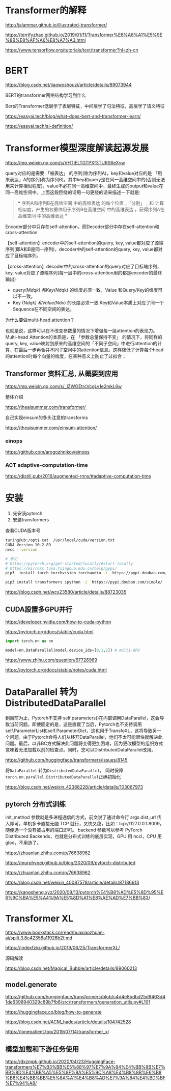 # Transformer的解释

http://jalammar.github.io/illustrated-transformer/

https://terrifyzhao.github.io/2019/01/11/Transformer%E6%A8%A1%E5%9E%8B%E8%AF%A6%E8%A7%A3.html

https://www.tensorflow.org/tutorials/text/transformer?hl=zh-cn

# BERT

https://blog.csdn.net/jiaowoshouzi/article/details/89073944

BERT的transformer网络结构学习到什么

Bert的Transformer低层学了表层特征，中间层学了句法特征，高层学了语义特征

https://easyai.tech/blog/what-does-bert-and-transformer-learn/

https://easyai.tech/ai-definition/


# Transformer模型深度解读起源发展

https://mp.weixin.qq.com/s/VHTiELTGTPXf3TURS6eXyw

query对应的是需要 「被表达」 的序列(称为序列A)，key和value对应的是 「用来表达」A的序列(称为序列B)。其中key和query是在同一高维空间中的(否则无法用来计算相似程度)，value不必在同一高维空间中，最终生成的output和value在同一高维空间中。上面这段巨绕的话用一句更绕的话来描述一下就是:

>❝
序列A和序列B在高维空间    中的高维表达  的每个位置 _「分别」 _ 和    计算相似度，产生的权重作用于序列B在高维空间  中的高维表达    ，获得序列A在高维空间  中的高维表达  ❞


Encoder部分中只存在self-attention，而Decoder部分中存在self-attention和cross-attention

【self-attention】encoder中的self-attention的query, key, value都对应了源端序列(即A和B是同一序列)，decoder中的self-attention的query, key, value都对应了目标端序列。

【cross-attention】decoder中的cross-attention的query对应了目标端序列，key, value对应了源端序列(每一层中的cross-attention用的都是encoder的最终输出)

- query(M*dqk)    和Key(N*dqk)      的维度必须一致，Value    和Query/Key的维度可以不一致。
- Key (N*dqk)   和Value(N*dv)    的长度必须一致.Key和Value本质上对应了同一个Sequence在不同空间的表达。


为什么要做multi-head attention？

也就是说，这样可以在不改变参数量的情况下增强每一层attention的表现力。 Multi-head Attention的本质是，在 「参数总量保持不变」 的情况下，将同样的query, key, value映射到原来的高维空间的「不同子空间」中进行attention的计算，在最后一步再合并不同子空间中的attention信息。这样降低了计算每个head的attention时每个向量的维度，在某种意义上防止了过拟合；

## <b>Transformer 资料汇总, 从概要到应用 </b>

https://mp.weixin.qq.com/s/_IZWOEtrcVcgLv1e2mkL6w

整体介绍

https://theaisummer.com/transformer/

自己实现einsum的多头注意的transforms

https://theaisummer.com/einsum-attention/

### einops

https://github.com/arogozhnikov/einops

### ACT adaptive-computation-time

https://distill.pub/2016/augmented-rnns/#adaptive-computation-time

# 安装

1. 先安装pytorch
2. 安装transformers

查看CUDA版本号
```sh
turing@ub:/opt$ cat  /usr/local/cuda/version.txt
CUDA Version 10.2.89
nvcc --version

# 参见
# https://pytorch.org/get-started/locally/#start-locally
# https://mirrors.tuna.tsinghua.edu.cn/help/pypi/
pip3  install torch torchvision torchaudio -i  https://pypi.douban.com/simple/

pip3 install transformers ipython -i  https://pypi.douban.com/simple/
```

https://blog.csdn.net/wcy23580/article/details/88723035



## CUDA設置多GPU并行

https://developer.nvidia.com/how-to-cuda-python

https://pytorch.org/docs/stable/cuda.html


```python
import torch.nn as nn

model=nn.DataParallel(model,device_ids=[0,1,2]) # multi-GPU
```

https://www.zhihu.com/question/67726969


https://pytorch.org/docs/stable/notes/cuda.html


# DataParallel 转为 DistributedDataParallel

到目前为止，Pytorch不支持 self.parameters()在内部调用DataParallel，这会导致当前问题。即使固定的是，这是直截了当后，Pytorch也不支持调用 self.ParameterList和self.ParameterDict，这也用于TransfoXL，这将导致另一个问题。由于Pytorch会将人们从移开DataParallel，他们不太可能很快就解决此问题。最后，以非BC方式解决此问题将变得更加困难，因为更改模型的组织方式意味着无法加载以前的检查点。同时，您可以DistributedDataParallel改用。

https://github.com/huggingface/transformers/issues/8145


将`DataParallel` 转为`DistributedDataParallel`， 同时保障`torch.nn.parallel.DistributedDataParallel`正确初始化


https://blog.csdn.net/weixin_42388228/article/details/103067973

## pytorch 分布式训练

init_method 参数就是多进程通信的方式，前文说了通过命令行 args.dist_url 传入即可，单机多卡直接无脑 TCP 就行，又快又稳，比如：tcp://127.0.0.1:8009，随便选一个没有被占用的端口即可。
backend 参数可以参考 PyTorch Distributed Backends，也就是分布式训练的底层实现，GPU 用 nccl，CPU 用 gloo，不用选了。

https://zhuanlan.zhihu.com/p/76638962

https://murphypei.github.io/blog/2020/09/pytorch-distributed

https://zhuanlan.zhihu.com/p/76638962


https://blog.csdn.net/weixin_40087578/article/details/87186613

https://kangsheng.xyz/2020/08/13/pytorch%E4%B8%AD%E5%8D%95%E6%9C%BA%E5%A4%9A%E5%8D%A1%E8%AE%AD%E7%BB%83/



# Transformer XL

https://www.bookstack.cn/read/huaxiaozhuan-ai/spilt.3.8c42358a11926b2f.md

https://indexfziq.github.io/2019/06/25/TransformerXL/

源码解读

https://blog.csdn.net/Magical_Bubble/article/details/89060213


## model.generate

https://github.com/huggingface/transformers/blob/c4d4e8bdbd25d9463d41de6398940329c89b7fb6/src/transformers/generation_utils.py#L101

https://huggingface.co/blog/how-to-generate

https://blog.csdn.net/ACM_hades/article/details/104742528

https://lonepatient.top/2019/07/14/transformer_xl

## 模型加载和下游任务使用

https://dxzmpk.github.io/2020/04/23/HuggingFace-transformers%E7%B3%BB%E5%88%97%E7%9A%84%E4%BB%8B%E7%BB%8D%E4%BB%A5%E5%8F%8A%E5%9C%A8%E4%B8%8B%E6%B8%B8%E4%BB%BB%E5%8A%A1%E4%B8%AD%E7%9A%84%E4%BD%BF%E7%94%A8/
